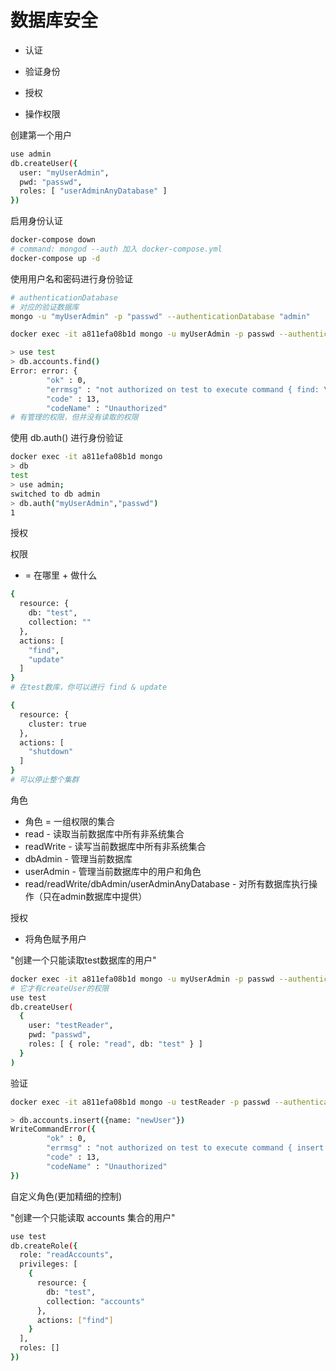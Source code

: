 # 数据库安全

* 认证
* 验证身份

* 授权
* 操作权限

创建第一个用户
```sh
use admin
db.createUser({
  user: "myUserAdmin",
  pwd: "passwd",
  roles: [ "userAdminAnyDatabase" ]
})
```

启用身份认证
```sh
docker-compose down
# command: mongod --auth 加入 docker-compose.yml
docker-compose up -d
```

使用用户名和密码进行身份验证
```sh
# authenticationDatabase
# 对应的验证数据库
mongo -u "myUserAdmin" -p "passwd" --authenticationDatabase "admin"

docker exec -it a811efa08b1d mongo -u myUserAdmin -p passwd --authenticationDatabase admin

> use test
> db.accounts.find()
Error: error: {
        "ok" : 0,
        "errmsg" : "not authorized on test to execute command { find: \"accounts\", filter: {}, lsid: { id: UUID(\"4065e318-7334-426d-a7e0-2a31e210bf23\") }, $db: \"test\" }",
        "code" : 13,
        "codeName" : "Unauthorized"
# 有管理的权限，但并没有读取的权限
```

使用 db.auth() 进行身份验证
```sh
docker exec -it a811efa08b1d mongo
> db
test
> use admin;
switched to db admin
> db.auth("myUserAdmin","passwd")
1
```

授权

权限
* = 在哪里 + 做什么
```sh
{
  resource: {
    db: "test",
    collection: ""
  },
  actions: [
    "find",
    "update"
  ]
}
# 在test数库，你可以进行 find & update

{
  resource: {
    cluster: true
  },
  actions: [
    "shutdown"
  ]
}
# 可以停止整个集群
```

角色
* 角色 = 一组权限的集合
* read - 读取当前数据库中所有非系统集合
* readWrite - 读写当前数据库中所有非系统集合
* dbAdmin - 管理当前数据库
* userAdmin - 管理当前数据库中的用户和角色
* read/readWrite/dbAdmin/userAdminAnyDatabase - 对所有数据库执行操作（只在admin数据库中提供）

授权
* 将角色赋予用户

"创建一个只能读取test数据库的用户"
```sh
docker exec -it a811efa08b1d mongo -u myUserAdmin -p passwd --authenticationDatabase admin
# 它才有createUser的权限
use test
db.createUser(
  {
    user: "testReader",
    pwd: "passwd",
    roles: [ { role: "read", db: "test" } ]
  }
)
```

验证
```sh
docker exec -it a811efa08b1d mongo -u testReader -p passwd --authenticationDatabase test

> db.accounts.insert({name: "newUser"})
WriteCommandError({
        "ok" : 0,
        "errmsg" : "not authorized on test to execute command { insert: \"accounts\", ordered: true, lsid: { id: UUID(\"1d006147-5d62-479d-a504-e188151447b8\") }, $db: \"test\" }",
        "code" : 13,
        "codeName" : "Unauthorized"
})
```

自定义角色(更加精细的控制)

"创建一个只能读取 accounts 集合的用户"
```sh
use test
db.createRole({
  role: "readAccounts",
  privileges: [
    {
      resource: {
        db: "test",
        collection: "accounts"
      },
      actions: ["find"]
    }
  ],
  roles: []
})
```